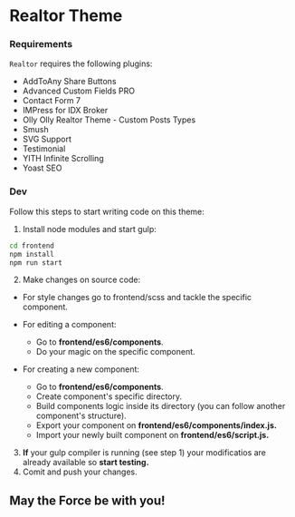 # Realtor Theme

### Requirements

`Realtor` requires the following plugins:
* AddToAny Share Buttons
* Advanced Custom Fields PRO
* Contact Form 7
* IMPress for IDX Broker
* Olly Olly Realtor Theme - Custom Posts Types
* Smush
* SVG Support
* Testimonial
* YITH Infinite Scrolling
* Yoast SEO

### Dev

Follow this steps to start writing code on this theme:
1. Install node modules and start gulp:
```bash
cd frontend
npm install
npm run start
```
2. Make changes on source code:
* For style changes go to frontend/scss and tackle the specific component.
- For editing a component:
	- Go to **frontend/es6/components**.
	- Do your magic on the specific component.

- For creating a new component:
	- Go to **frontend/es6/components**.
	- Create component\'s specific directory.
	- Build components logic inside its directory (you can follow another component\'s structure).
	- Export your component on **frontend/es6/components/index.js.**
	- Import your newly built component on **frontend/es6/script.js.**

3. **If** your gulp compiler is running (see step 1) your modificatios are already available so **start testing.**
4. Comit and push your changes.

## May the Force be with you!